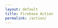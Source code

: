 ```yaml
---
layout: default
title: Firebase Action
permalink: /action/
---
```


<script type="module">
  const params = new URLSearchParams(window.location.search);
  const mode = params.get("mode");

  if (mode === "verifyEmail") {
    window.location.href = "/verify-email.html" + window.location.search;
  } else if (mode === "resetPassword") {
    window.location.href = "/reset-password.html" + window.location.search;
  } else {
    document.body.innerHTML = "<h2>Invalid action</h2>";
  }
</script>
